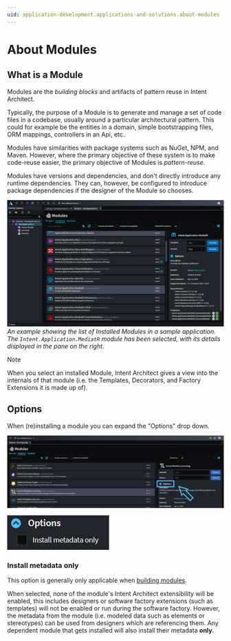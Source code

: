 ```yaml
---
uid: application-development.applications-and-solutions.about-modules
---
```

# About Modules

## What is a Module

Modules are the _building blocks_ and artifacts of pattern reuse in Intent Architect.

Typically, the purpose of a Module is to generate and manage a set of code files in a codebase, usually around a particular architectural pattern. This could for example be the entities in a domain, simple bootstrapping files, ORM mappings, controllers in an Api, etc.

Modules have similarities with package systems such as NuGet, NPM, and Maven. However, where the primary objective of these system is to make code-reuse easier, the primary objective of Modules is _pattern-reuse_.

Modules have versions and dependencies, and don't directly introduce any runtime dependencies. They can, however, be configured to introduce package dependencies if the designer of the Module so chooses.

![Application Modules](images/application-modules-installed.png)
_An example showing the list of Installed Modules in a sample application. The `Intent.Application.MediatR` module has been selected, with its details displayed in the pane on the right._

> [!NOTE]
> When you select an installed Module, Intent Architect gives a view into the internals of that module (i.e. the Templates, Decorators, and Factory Extensions it is made up of).

## Options

When (re)installing a module you can expand the "Options" drop down.

![The options dropdown](images/options-drop-down.png)

![The options dropdown expanded](images/options-drop-down-expanded.png)

### Install metadata only

This option is generally only applicable when [building modules](xref:module-building.module-installation).

When selected, none of the module's Intent Architect extensibility will be enabled, this includes designers or software factory extensions (such as templates) will not be enabled or run during the software factory. However, the metadata from the module (i.e. modeled data such as elements or stereotypes) can be used from designers which are referencing them. Any dependent module that gets installed will also install their metadata **only**.
